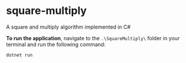 # square-multiply

A square and multiply algorithm implemented in C#

**To run the application**, navigate to the `.\SquareMultiply\` folder in your terminal and run the following command:

```bash
dotnet run
```
